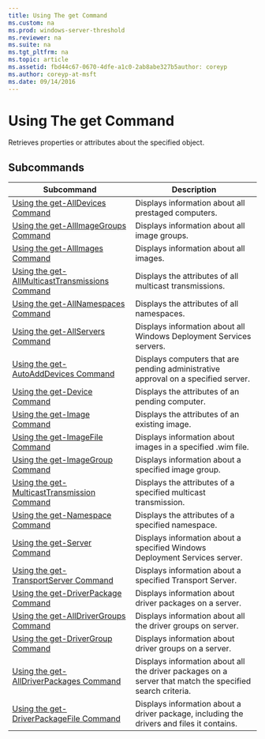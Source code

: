 ```yaml
---
title: Using The get Command
ms.custom: na
ms.prod: windows-server-threshold
ms.reviewer: na
ms.suite: na
ms.tgt_pltfrm: na
ms.topic: article
ms.assetid: fbd44c67-0670-4dfe-a1c0-2ab8abe327b5author: coreyp
ms.author: coreyp-at-msft
ms.date: 09/14/2016
---
```

# Using The get Command
Retrieves properties or attributes about the specified object.
## Subcommands
|Subcommand|Description|
|--------------|---------------|
|[Using the get-AllDevices Command](Using-the-get-AllDevices-Command.md)|Displays information about all prestaged computers.|
|[Using the get-AllImageGroups Command](Using-the-get-AllImageGroups-Command.md)|Displays information about all image groups.|
|[Using the get-AllImages Command](Using-the-get-AllImages-Command.md)|Displays information about all images.|
|[Using the get-AllMulticastTransmissions Command](Using-the-get-AllMulticastTransmissions-Command.md)|Displays the attributes of all multicast transmissions.|
|[Using the get-AllNamespaces Command](Using-the-get-AllNamespaces-Command.md)|Displays the attributes of all namespaces.|
|[Using the get-AllServers Command](Using-the-get-AllServers-Command.md)|Displays information about all Windows Deployment Services servers.|
|[Using the get-AutoAddDevices Command](Using-the-get-AutoAddDevices-Command.md)|Displays computers that are pending administrative approval on a specified server.|
|[Using the get-Device Command](Using-the-get-Device-Command.md)|Displays the attributes of an pending computer.|
|[Using the get-Image Command](Using-the-get-Image-Command.md)|Displays the attributes of an existing image.|
|[Using the get-ImageFile Command](Using-the-get-ImageFile-Command.md)|Displays information about images in a specified .wim file.|
|[Using the get-ImageGroup Command](Using-the-get-ImageGroup-Command.md)|Displays information about a specified image group.|
|[Using the get-MulticastTransmission Command](Using-the-get-MulticastTransmission-Command.md)|Displays the attributes of a specified multicast transmission.|
|[Using the get-Namespace Command](Using-the-get-Namespace-Command.md)|Displays the attributes of a specified namespace.|
|[Using the get-Server Command](Using-the-get-Server-Command.md)|Displays information about a specified Windows Deployment Services server.|
|[Using the get-TransportServer Command](Using-the-get-TransportServer-Command.md)|Displays information about a specified Transport Server.|
|[Using the get-DriverPackage Command](Using-the-get-DriverPackage-Command.md)|Displays information about driver packages on a server.|
|[Using the get-AllDriverGroups Command](Using-the-get-AllDriverGroups-Command.md)|Displays information about all the driver groups on server.|
|[Using the get-DriverGroup Command](Using-the-get-DriverGroup-Command.md)|Displays information about driver groups on a server.|
|[Using the get-AllDriverPackages Command](Using-the-get-AllDriverPackages-Command.md)|Displays information about all the driver packages on a server that match the specified search criteria.|
|[Using the get-DriverPackageFile Command](Using-the-get-DriverPackageFile-Command.md)|Displays information about a driver package, including the drivers and files it contains.|
